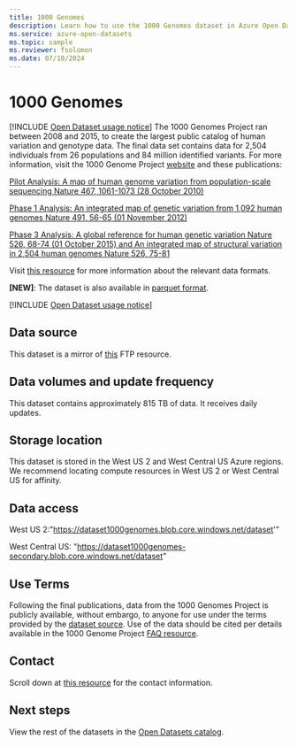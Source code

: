 ```yaml
---
title: 1000 Genomes
description: Learn how to use the 1000 Genomes dataset in Azure Open Datasets.
ms.service: azure-open-datasets
ms.topic: sample
ms.reviewer: fsolomon
ms.date: 07/10/2024
---
```


# 1000 Genomes
[!INCLUDE [Open Dataset usage notice](./includes/open-datasets-change-notice.md)]
The 1000 Genomes Project ran between 2008 and 2015, to create the largest public catalog of human variation and genotype data. The final data set contains data for 2,504 individuals from 26 populations and 84 million identified variants. For more information, visit the 1000 Genome Project [website](https://www.internationalgenome.org/) and these publications:

[Pilot Analysis: A map of human genome variation from population-scale sequencing Nature 467, 1061-1073 (28 October 2010)](https://www.nature.com/articles/nature09534)

[Phase 1 Analysis: An integrated map of genetic variation from 1,092 human genomes Nature 491, 56-65 (01 November 2012)](https://www.nature.com/articles/nature11632)

[Phase 3 Analysis: A global reference for human genetic variation Nature 526, 68-74 (01 October 2015) and An integrated map of structural variation in 2,504 human genomes Nature 526, 75-81](https://www.nature.com/articles/nature15394)

Visit [this resource](http://www.internationalgenome.org/formats) for more information about the relevant data formats.

**[NEW]**: The dataset is also available in [parquet format](https://github.com/microsoft/genomicsnotebook/tree/main/vcf2parquet-conversion/1000genomes).

[!INCLUDE [Open Dataset usage notice](./includes/open-datasets-usage-note.md)]

## Data source

This dataset is a mirror of [this](ftp://ftp.1000genomes.ebi.ac.uk/vol1/ftp/) FTP resource.

## Data volumes and update frequency

This dataset contains approximately 815 TB of data. It receives daily updates.

## Storage location

This dataset is stored in the West US 2 and West Central US Azure regions. We recommend locating compute resources in West US 2 or West Central US for affinity.

## Data access

West US 2:"https://dataset1000genomes.blob.core.windows.net/dataset'"

West Central US: "https://dataset1000genomes-secondary.blob.core.windows.net/dataset"

## Use Terms

Following the final publications, data from the 1000 Genomes Project is publicly available, without embargo, to anyone for use under the terms provided by the [dataset source](http://www.internationalgenome.org/data). Use of the data should be cited per details available in the 1000 Genome Project [FAQ resource](https://www.internationalgenome.org/faq).

## Contact

Scroll down at [this resource](https://www.internationalgenome.org/contact) for the contact information.

## Next steps

View the rest of the datasets in the [Open Datasets catalog](dataset-catalog.md).
